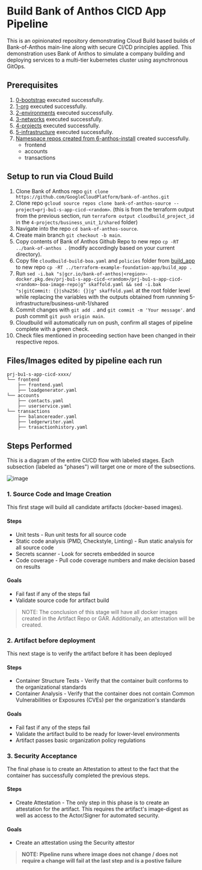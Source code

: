 # Build Bank of Anthos CICD App Pipeline

This is an opinionated repository demonstrating Cloud Build based builds of Bank-of-Anthos main-line along with secure CI/CD principles applied.
This demonstration uses Bank of Anthos to simulate a company building and deploying services to a multi-tier kubernetes cluster using asynchronous GitOps.

## Prerequisites

1. [0-bootstrap](https://github.com/terraform-google-modules/terraform-example-foundation/blob/master/0-bootstrap/README.md) executed successfully.
1. [1-org](https://github.com/terraform-google-modules/terraform-example-foundation/blob/master/1-org/README.md) executed successfully.
1. [2-environments](https://github.com/terraform-google-modules/terraform-example-foundation/blob/master/2-environments/README.md) executed successfully.
1. [3-networks](https://github.com/terraform-google-modules/terraform-example-foundation/blob/master/3-networks/README.md) executed successfully.
1. [4-projects](../app-foundation/4-projects/README.md) executed successfully.
1. [5-infrastructure](../5-infrastructure/README.md) executed successfully.
1. [Namespace repos created from 6-anthos-install](../6-anthos-install/README.md) created successfully.
   - frontend
   - accounts
   - transactions

## Setup to run via Cloud Build
1. Clone Bank of Anthos repo `git clone https://github.com/GoogleCloudPlatform/bank-of-anthos.git` 
1. Clone repo `gcloud source repos clone bank-of-anthos-source --project=prj-bu1-s-app-cicd-<random>`. (this is from the terraform output from the previous section, run `terraform output cloudbuild_project_id` in the `4-projects/business_unit_1/shared` folder)
1. Navigate into the repo `cd bank-of-anthos-source`.
1. Create main branch `git checkout -b main`.
1. Copy contents of Bank of Anthos Github Repo to new repo `cp -RT ../bank-of-anthos .` (modify accordingly based on your current directory).
1. Copy file `cloudbuild-build-boa.yaml` and `policies` folder from [build_app](.) to new repo `cp -RT ../terraform-example-foundation-app/build_app .`
1. Run `sed -i.bak "s|gcr.io/bank-of-anthos|<region>-docker.pkg.dev/prj-bu1-s-app-cicd-<random>/prj-bu1-s-app-cicd-<random>-boa-image-repo|g" skaffold.yaml && sed -i.bak "s|gitCommit: {}|sha256: {}|g" skaffold.yaml` at the root folder level while replacing the variables with the outputs obtained from runnning 5-infrastructure/business-unit-1/shared
1. Commit changes with `git add .` and `git commit -m 'Your message'`. and push commit `git push origin main`.
1. Cloudbuild will automatically run on push, confirm all stages of pipeline complete with a green check.
1. Check files mentioned in proceeding section have been changed in their respective repos.

## Files/Images edited by pipeline each run
```
prj-bu1-s-app-cicd-xxxx/
└── frontend
    ├── frontend.yaml
    ├── loadgenerator.yaml
└── accounts
    ├── contacts.yaml
    ├── userservice.yaml
└── transactions
    ├── balancereader.yaml
    ├── ledgerwriter.yaml
    ├── trasactionhistory.yaml
```

## Steps Performed

This is a diagram of the entire CI/CD flow with labeled stages. Each subsection (labeled as "phases") will target one or more of the subsections.

![image](https://user-images.githubusercontent.com/63249609/114470166-109bda00-9bb4-11eb-9997-204efbabbdc8.png)

### 1. Source Code and Image Creation
This first stage will build all candidate artifacts (docker-based images).

#### Steps
* Unit tests - Run unit tests for all source code
* Static code analysis (PMD, Checkstyle, Linting) - Run static analysis for all source code
* Secrets scanner - Look for secrets embedded in source
* Code coverage - Pull code coverage numbers and make decision based on results

#### Goals
* Fail fast if any of the steps fail
* Validate source code for artifact build

> NOTE: The conclusion of this stage will have all docker images created in the Artifact Repo or GAR. Additionally, an attestation will be created.

### 2. Artifact before deployment
This next stage is to verify the artifact before it has been deployed

#### Steps
* Container Structure Tests - Verify that the container built conforms to the organizational standards
* Container Analysis - Verify that the container does not contain Common Vulnerabilities or Exposures (CVEs) per the organization's standards

#### Goals
* Fail fast if any of the steps fail
* Validate the artifact build to be ready for lower-level environments
* Artifact passes basic organization policy regulations

### 3. Security Acceptance
The final phase is to create an Attestation to attest to the fact that the container has successfully completed the previous steps.

#### Steps
* Create Attestation - The only step in this phase is to create an attestation for the artifact. This requires the artifact's image-digest as well as access to the Actor/Signer for automated security.

#### Goals
* Create an attestation using the Security attestor

> **NOTE: Pipeline runs where image does not change / does not require a change will fail at the last step and is a postive failure**
